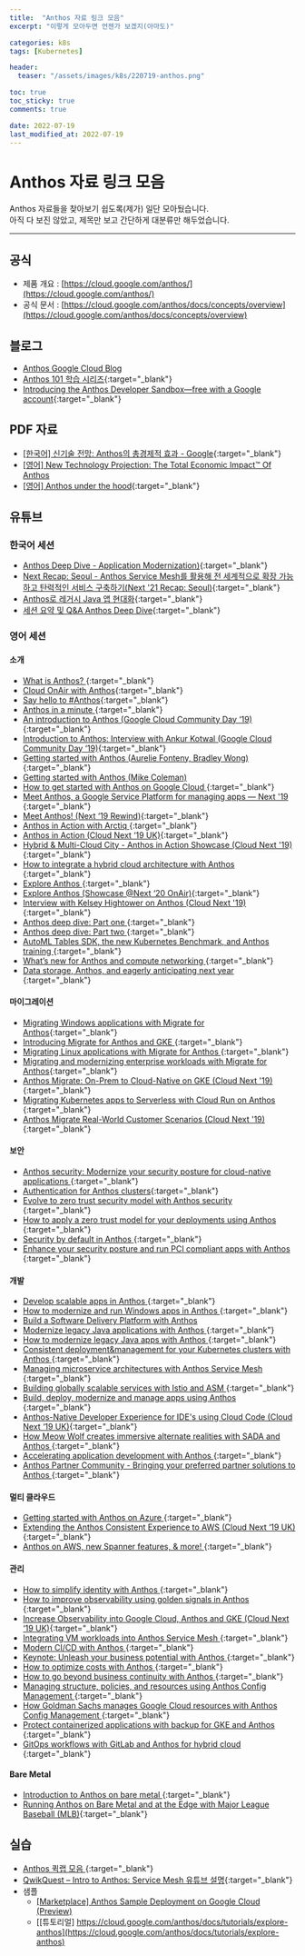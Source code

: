 ```yaml
---
title:  "Anthos 자료 링크 모음"
excerpt: "이렇게 모아두면 언젠가 보겠지(아마도)"

categories: k8s
tags: [Kubernetes]

header:
  teaser: "/assets/images/k8s/220719-anthos.png"

toc: true
toc_sticky: true
comments: true

date: 2022-07-19
last_modified_at: 2022-07-19
---
```


# Anthos 자료 링크 모음

Anthos 자료들을 찾아보기 쉽도록(제가) 일단 모아뒀습니다. <br>
아직 다 보진 않았고, 제목만 보고 간단하게 대분류만 해두었습니다.

---

## 공식
* 제품 개요 : [https://cloud.google.com/anthos/](https://cloud.google.com/anthos/)
* 공식 문서 : [https://cloud.google.com/anthos/docs/concepts/overview](https://cloud.google.com/anthos/docs/concepts/overview)


## 블로그
* [Anthos Google Cloud Blog](https://cloud.google.com/blog/topics/anthos)
* [Anthos 101 학습 시리즈](https://cloud.google.com/blog/topics/anthos/anthos-101-learning-series-all-the-videos-in-one-place){:target="_blank"} 
* [Introducing the Anthos Developer Sandbox—free with a Google account](https://cloud.google.com/blog/topics/anthos/introducing-the-anthos-developer-sandbox){:target="_blank"} 


## PDF 자료
* [[한국어] 신기술 전망: Anthos의 총경제적 효과 - Google](https://services.google.com/fh/files/misc/the_total_economic_impact_of_anthos_ko.pdf?hl=ko){:target="_blank"} 
* [[영어] New Technology Projection: The Total Economic Impact™ Of Anthos](https://services.google.com/fh/files/misc/the_total_economic_impact_of_anthos.pdf?mkt_tok=ODA4LUdKVy0zMTQAAAGB9fBbzueZQCovtuefAEkXiYEffcV-uRVdgK82E1hGR-ybT-H7Vw8OgNm6GsckOu2Frbv6w5Hns5QPp1b4vb4ZgvaRF6W_P8117lOVHxwNlm4sPJQ)
* [[영어] Anthos under the hood](https://inthecloud.withgoogle.com/content-anthos/whitepaper_anthos_under_the_hood_2020.pdf){:target="_blank"} 


## 유튜브
### 한국어 세션
* [Anthos Deep Dive - Application Modernization)](https://www.youtube.com/watch?v=Rf661r3WNok){:target="_blank"} 
* [Next Recap: Seoul - Anthos Service Mesh를 활용해 전 세계적으로 확장 가능하고 탄력적인 서비스 구축하기(Next '21 Recap: Seoul)](https://www.youtube.com/watch?v=1DUsG5h9oUI){:target="_blank"} 
* [Anthos로 레거시 Java 앱 현대화](https://www.youtube.com/watch?v=0IFQ4tB4dwI){:target="_blank"} 
* [세션 요약 및 Q&A Anthos Deep Dive](https://www.youtube.com/watch?v=sJW0TbnZc6c){:target="_blank"} 


### 영어 세션
#### 소개
* [What is Anthos? ](https://www.youtube.com/watch?v=FfJNAjoX3Uc){:target="_blank"} 
* [Cloud OnAir with Anthos](https://cloudonair.withgoogle.com/events/anthos-day){:target="_blank"} 
* [Say hello to #Anthos](https://www.youtube.com/watch?v=qtQnnPDzgNE){:target="_blank"} 
* [Anthos in a minute ](https://www.youtube.com/watch?v=xfwlbt3QZrM){:target="_blank"} 
* [An introduction to Anthos (Google Cloud Community Day ‘19)](https://www.youtube.com/watch?v=42RmVrM7B7E){:target="_blank"} 
* [Introduction to Anthos: Interview with Ankur Kotwal (Google Cloud Community Day ‘19)](https://www.youtube.com/watch?v=NicYa_q0JCw){:target="_blank"} 
* [Getting started with Anthos (Aurelie Fonteny, Bradley Wong)](https://www.youtube.com/watch?v=DM8p_cnc6ZY){:target="_blank"} 
* [Getting started with Anthos (Mike Coleman)](https://cloudonair.withgoogle.com/events/getting-started-anthos)
* [How to get started with Anthos on Google Cloud ](https://www.youtube.com/watch?v=ghFiaz7juoA){:target="_blank"} 
* [Meet Anthos, a Google Service Platform for managing apps — Next '19 ](https://www.youtube.com/watch?v=zlm3scEGjXw){:target="_blank"} 
* [Meet Anthos! (Next ‘19 Rewind)](https://www.youtube.com/watch?v=qhh94MBv2MA){:target="_blank"} 
* [Anthos in Action with Arctiq ](https://www.youtube.com/watch?v=KDobhMIFuW0){:target="_blank"} 
* [Anthos in Action (Cloud Next ‘19 UK)](https://www.youtube.com/watch?vn=eu_xugT7AoY){:target="_blank"} 
* [Hybrid & Multi-Cloud City - Anthos in Action Showcase (Cloud Next '19)](https://www.youtube.com/watch?v=lBirVAdFVCA){:target="_blank"} 
* [How to integrate a hybrid cloud architecture with Anthos ](https://www.youtube.com/watch?v=XB52jRLHeko){:target="_blank"} 
* [Explore Anthos ](https://www.youtube.com/watch?v=in2L8AimfOQ){:target="_blank"} 
* [Explore Anthos (Showcase @Next ‘20 OnAir)](https://www.youtube.com/watch?v=qgg1ceR6-es){:target="_blank"} 
* [Interview with Kelsey Hightower on Anthos (Cloud Next '19)](https://www.youtube.com/watch?v=c8o-qOabXGw){:target="_blank"} 
* [Anthos deep dive: Part one ](https://www.youtube.com/watch?v=be_bXETvbuE){:target="_blank"} 
* [Anthos deep dive: Part two ](https://www.youtube.com/watch?v=jIkymJYsCR4){:target="_blank"} 
* [AutoML Tables SDK, the new Kubernetes Benchmark, and Anthos training ](https://www.youtube.com/watch?v=k7fTl96EFsw){:target="_blank"} 
* [What’s new for Anthos and compute networking ](https://www.youtube.com/watch?v=1MLcJjpWXh0){:target="_blank"} 
* [Data storage, Anthos, and eagerly anticipating next year ](https://www.youtube.com/watch?v=zLpnr5-ntW8){:target="_blank"} 


#### 마이그레이션
* [Migrating Windows applications with Migrate for Anthos](https://www.youtube.com/watch?v=v6P2zicuhlw){:target="_blank"} 
* [Introducing Migrate for Anthos and GKE ](https://www.youtube.com/watch?v=j8JA922uugA){:target="_blank"} 
* [Migrating Linux applications with Migrate for Anthos ](https://www.youtube.com/watch?v=qu2KxAhIE5Y){:target="_blank"} 
* [Migrating and modernizing enterprise workloads with Migrate for Anthos](https://www.youtube.com/watch?v=8Q1kqWVbKQY){:target="_blank"} 
* [Anthos Migrate: On-Prem to Cloud-Native on GKE (Cloud Next '19)](https://www.youtube.com/watch?v=inEaRCFwovU){:target="_blank"} 
* [Migrating Kubernetes apps to Serverless with Cloud Run on Anthos ](https://www.youtube.com/watch?v=0T5UliS9j8A){:target="_blank"} 
* [Anthos Migrate Real-World Customer Scenarios (Cloud Next '19)](https://www.youtube.com/watch?v=immGpp3DFMU){:target="_blank"} 


#### 보안
* [Anthos security: Modernize your security posture for cloud-native applications ](https://www.youtube.com/watch?v=7IU2SywG_BA){:target="_blank"} 
* [Authentication for Anthos clusters](https://www.youtube.com/watch?v=Qh1zP-TF-d4){:target="_blank"} 
* [Evolve to zero trust security model with Anthos security ](https://www.youtube.com/watch?v=zCVwc3ocYfQ){:target="_blank"} 
* [How to apply a zero trust model for your deployments using Anthos ](https://www.youtube.com/watch?v=_qG2vazlozY){:target="_blank"} 
* [Security by default in Anthos ](https://www.youtube.com/watch?v=UQ8089t2bnc){:target="_blank"} 
* [Enhance your security posture and run PCI compliant apps with Anthos ](https://www.youtube.com/watch?v=k2Re-IPjesU){:target="_blank"} 


#### 개발
* [Develop scalable apps in Anthos ](https://www.youtube.com/watch?v=Jupawsr16yM){:target="_blank"} 
* [How to modernize and run Windows apps in Anthos ](https://www.youtube.com/watch?v=w6tzIjZhTIk){:target="_blank"} 
* [Build a Software Delivery Platform with Anthos](https://www.youtube.com/watch?v=MOALiliVoeg)
* [Modernize legacy Java applications with Anthos ](https://www.youtube.com/watch?v=XeQFSTMFYao){:target="_blank"} 
* [How to modernize legacy Java apps with Anthos ](https://www.youtube.com/watch?v=hQWcx9iyF7E){:target="_blank"} 
* [Consistent deployment&management for your Kubernetes clusters with Anthos ](https://www.youtube.com/watch?v=RndZPJtUheQ){:target="_blank"} 
* [Managing microservice architectures with Anthos Service Mesh ](https://www.youtube.com/watch?v=OeevDBEDAIA){:target="_blank"} 
* [Building globally scalable services with Istio and ASM ](https://www.youtube.com/watch?v=clu7t0LVhcw){:target="_blank"} 
* [Build, deploy, modernize and manage apps using Anthos ](https://www.youtube.com/watch?v=N8vwVVAuG6g){:target="_blank"} 
* [Anthos-Native Developer Experience for IDE's using Cloud Code (Cloud Next ‘19 UK)](https://www.youtube.com/watch?v=jmlFm2eZ5Ug){:target="_blank"} 
* [How Meow Wolf creates immersive alternate realities with SADA and Anthos ](https://www.youtube.com/watch?v=xA85hs1baCg){:target="_blank"} 
* [Accelerating application development with Anthos ](https://www.youtube.com/watch?v=Dkfqd2zoufE){:target="_blank"} 
* [Anthos Partner Community - Bringing your preferred partner solutions to Anthos ](https://www.youtube.com/watch?v=Bh-yVvEFnog){:target="_blank"} 


#### 멀티 클라우드
* [Getting started with Anthos on Azure ](https://www.youtube.com/watch?v=hiTHg7AOMPw){:target="_blank"} 
* [Extending the Anthos Consistent Experience to AWS (Cloud Next ‘19 UK)](https://www.youtube.com/watch?v=qnlrEXOGFz4){:target="_blank"} 
* [Anthos on AWS, new Spanner features, & more! ](https://www.youtube.com/watch?v=rQfad2AtkvA){:target="_blank"} 


#### 관리
* [How to simplify identity with Anthos ](https://www.youtube.com/watch?v=6P-4ZEwZqZQ){:target="_blank"} 
* [How to improve observability using golden signals in Anthos ](https://www.youtube.com/watch?v=EDcy3KwV22o){:target="_blank"} 
* [Increase Observability into Google Cloud, Anthos and GKE (Cloud Next ‘19 UK)](https://www.youtube.com/watch?v=_Y8VzCgixs4){:target="_blank"} 
* [Integrating VM workloads into Anthos Service Mesh ](https://www.youtube.com/watch?v=3qBr0v4QR_w){:target="_blank"} 
* [Modern CI/CD with Anthos ](https://www.youtube.com/watch?v=3mSm_HvvgOs){:target="_blank"} 
* [Keynote: Unleash your business potential with Anthos ](https://www.youtube.com/watch?v=iOy5nAw18XQ){:target="_blank"} 
* [How to optimize costs with Anthos ](https://www.youtube.com/watch?v=8mGICSTRoYw){:target="_blank"} 
* [How to go beyond business continuity with Anthos ](https://www.youtube.com/watch?v=kUxqdjbgcXs){:target="_blank"} 
* [Managing structure, policies, and resources using Anthos Config Management ](https://www.youtube.com/watch?v=nhXJzjITgMA){:target="_blank"} 
* [How Goldman Sachs manages Google Cloud resources with Anthos Config Management ](https://www.youtube.com/watch?v=5ENId064XLo){:target="_blank"} 
* [Protect containerized applications with backup for GKE and Anthos ](https://www.youtube.com/watch?v=V-A-PkE1LUg){:target="_blank"} 
* [GitOps workflows with GitLab and Anthos for hybrid cloud ](https://www.youtube.com/watch?v=npc08ggdTOw){:target="_blank"} 


#### Bare Metal



* [Introduction to Anthos on bare metal ](https://www.youtube.com/watch?v=RE0A3kHT3LA){:target="_blank"} 
* [Running Anthos on Bare Metal and at the Edge with Major League Baseball (MLB)](https://www.youtube.com/watch?v=FrFYM2W9gj8){:target="_blank"} 


## 실습
* [Anthos 퀵랩 모음 ](https://www.cloudskillsboost.google/catalog?keywords=anthos&locale=&solution%5B%5D=any&role%5B%5D=any&format%5B%5D=any&level%5B%5D=any&duration%5B%5D=any&language%5B%5D=any){:target="_blank"} 
* [QwikQuest – Intro to Anthos: Service Mesh 유튜브 설명](https://www.youtube.com/watch?v=uxNdMz-wDJw){:target="_blank"} 
* 샘플
    * [[Marketplace] Anthos Sample Deployment on Google Cloud (Preview)](http://goo.gle/TryAnthos)
    * [[튜토리얼] https://cloud.google.com/anthos/docs/tutorials/explore-anthos](https://cloud.google.com/anthos/docs/tutorials/explore-anthos)